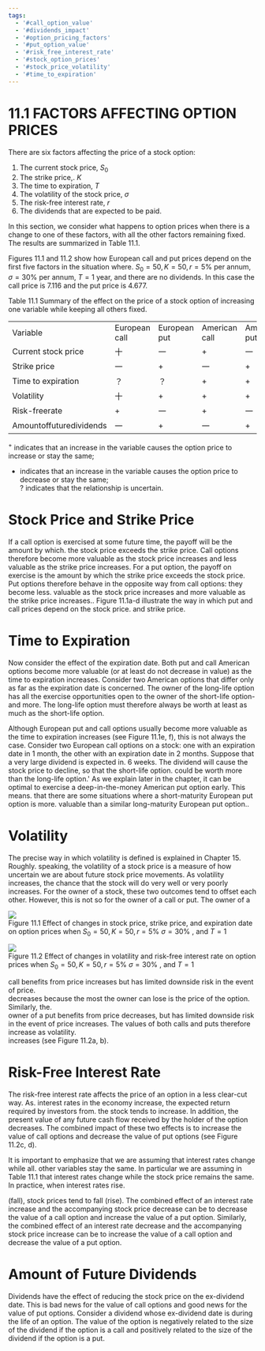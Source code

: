 ```yaml
---
tags:
  - '#call_option_value'
  - '#dividends_impact'
  - '#option_pricing_factors'
  - '#put_option_value'
  - '#risk_free_interest_rate'
  - '#stock_option_prices'
  - '#stock_price_volatility'
  - '#time_to_expiration'
---
```

# 11.1 FACTORS AFFECTING OPTION PRICES  

There are six factors affecting the price of a stock option:  

1. The current stock price, $S_{0}$   
2. The strike price,. $K$   
3. The time to expiration, $T$   
4. The volatility of the stock price, $\sigma$   
5. The risk-free interest rate, $r$   
6. The dividends that are expected to be paid.  

In this section, we consider what happens to option prices when there is a change to one of these factors, with all the other factors remaining fixed. The results are summarized in Table 11.1.  

Figures 11.1 and 11.2 show how European call and put prices depend on the first five factors in the situation where. $S_{0}=50,K=50,r=5\%$ per annum, $\sigma=30\%$ per annum, $T=1$ year, and there are no dividends. In this case the call price is 7.116 and the put price is 4.677.  

Table 11.1 Summary of the effect on the price of a stock option of increasing one variable while keeping all others fixed.   


<html><body><table><tr><td>Variable</td><td>European call</td><td>European put</td><td>American call</td><td>American put</td></tr><tr><td>Current stock price</td><td>十</td><td>一</td><td>+</td><td>一</td></tr><tr><td>Strike price</td><td>一</td><td>+</td><td>一</td><td>+</td></tr><tr><td>Time to expiration</td><td>？</td><td>？</td><td>+</td><td>+</td></tr><tr><td>Volatility</td><td>十</td><td>+</td><td>+</td><td>+</td></tr><tr><td>Risk-freerate</td><td>+</td><td>一</td><td>+</td><td>一</td></tr><tr><td>Amountoffuturedividends</td><td>一</td><td>+</td><td>一</td><td>+</td></tr></table></body></html>  

$^+$ indicates that an increase in the variable causes the option price to increase or stay the same;   
- indicates that an increase in the variable causes the option price to decrease or stay the same;   
? indicates that the relationship is uncertain.  

# Stock Price and Strike Price  

If a call option is exercised at some future time, the payoff will be the amount by which. the stock price exceeds the strike price. Call options therefore become more valuable as the stock price increases and less valuable as the strike price increases. For a put option, the payoff on exercise is the amount by which the strike price exceeds the stock price. Put options therefore behave in the opposite way from call options: they become less. valuable as the stock price increases and more valuable as the strike price increases.. Figure 11.1a-d illustrate the way in which put and call prices depend on the stock price. and strike price.  

# Time to Expiration  

Now consider the effect of the expiration date. Both put and call American options become more valuable (or at least do not decrease in value) as the time to expiration increases. Consider two American options that differ only as far as the expiration date is concerned. The owner of the long-life option has all the exercise opportunities open to the owner of the short-life option-and more. The long-life option must therefore always be worth at least as much as the short-life option.  

Although European put and call options usually become more valuable as the time to expiration increases (see Figure 11.1e, f), this is not always the case. Consider two European call options on a stock: one with an expiration date in 1 month, the other with an expiration date in 2 months. Suppose that a very large dividend is expected in. 6 weeks. The dividend will cause the stock price to decline, so that the short-life option. could be worth more than the long-life option.' As we explain later in the chapter, it can be optimal to exercise a deep-in-the-money American put option early. This means. that there are some situations where a short-maturity European put option is more. valuable than a similar long-maturity European put option..  

# Volatility  

The precise way in which volatility is defined is explained in Chapter 15. Roughly. speaking, the volatility of a stock price is a measure of how uncertain we are about future stock price movements. As volatility increases, the chance that the stock will do very well or very poorly increases. For the owner of a stock, these two outcomes tend to offset each other. However, this is not so for the owner of a call or put. The owner of a  

![](ad9968a1d2e81f99d1455b61c24e8bb6ecafa99704041b033c3ec253bb2ba103.jpg)  
Figure 11.1 Effect of changes in stock price, strike price, and expiration date on option prices when $S_{0}=50,K=50,r=5\%$ $\sigma=30\%$ , and $T=1$  

![](1ff2a1ed6d227507b8a86eea84c1397418898236ea5a20a1103c2f4bc0d68594.jpg)  
Figure 11.2 Effect of changes in volatility and risk-free interest rate on option prices when $S_{0}=50,K=50,r=5\%$ $\sigma=30\%$ , and $T=1$  

call benefits from price increases but has limited downside risk in the event of price.   
decreases because the most the owner can lose is the price of the option. Similarly, the.   
owner of a put benefits from price decreases, but has limited downside risk in the event of price increases. The values of both calls and puts therefore increase as volatility.   
increases (see Figure 11.2a, b).  

# Risk-Free Interest Rate  

The risk-free interest rate affects the price of an option in a less clear-cut way. As. interest rates in the economy increase, the expected return required by investors from. the stock tends to increase. In addition, the present value of any future cash flow received by the holder of the option decreases. The combined impact of these two effects is to increase the value of call options and decrease the value of put options (see Figure 11.2c, d).  

It is important to emphasize that we are assuming that interest rates change while all. other variables stay the same. In particular we are assuming in Table 11.1 that interest rates change while the stock price remains the same. In practice, when interest rates rise.  

(fall), stock prices tend to fall (rise). The combined effect of an interest rate increase and the accompanying stock price decrease can be to decrease the value of a call option and increase the value of a put option. Similarly, the combined effect of an interest rate decrease and the accompanying stock price increase can be to increase the value of a call option and decrease the value of a put option.  

# Amount of Future Dividends  

Dividends have the effect of reducing the stock price on the ex-dividend date. This is bad news for the value of call options and good news for the value of put options. Consider a dividend whose ex-dividend date is during the life of an option. The value of the option is negatively related to the size of the dividend if the option is a call and positively related to the size of the dividend if the option is a put.  
